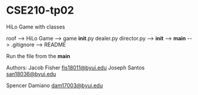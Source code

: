 # CSE210-tp02
HiLo Game with classes

roof
--> HiLo Game
    --> game
        __init__.py
        dealer.py
        director.py
    --> __init__
    --> __main__
--> .gitignore
--> README

Run the file from the __main__


Authors: 
  Jacob Fisher fis18011@byui.edu
  Joseph Santos san18036@byui.edu 
  
  Spencer Damiano dam17003@byui.edu
  
